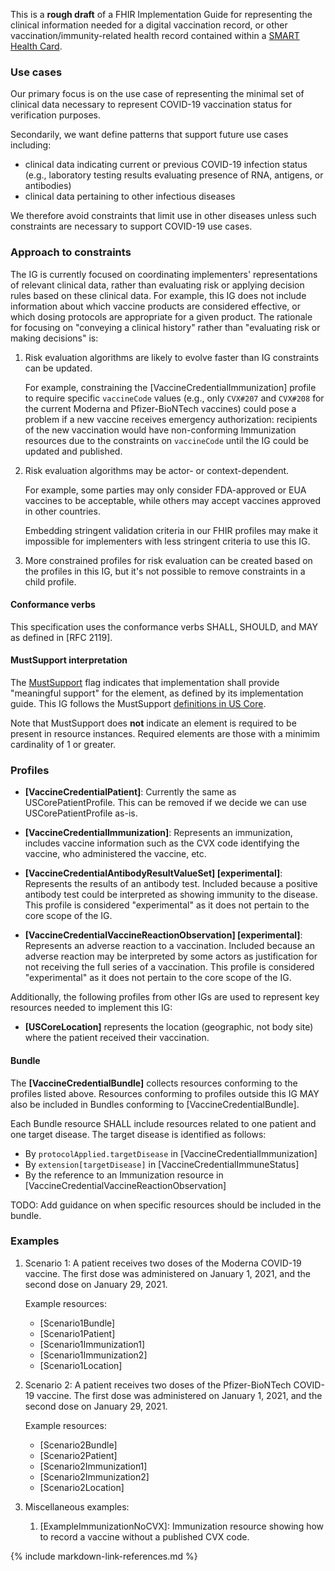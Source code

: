 This is a **rough draft** of a FHIR Implementation Guide for representing the clinical information needed for a digital vaccination record, or other vaccination/immunity-related health record contained within a [SMART Health Card](https://healthwallet.cards/).

### Use cases

Our primary focus is on the use case of representing the minimal set of clinical data necessary to represent COVID-19 vaccination status for verification purposes. 

Secondarily, we want define patterns that support future use cases including:

* clinical data indicating current or previous COVID-19 infection status (e.g., laboratory testing results evaluating presence of RNA, antigens, or antibodies)
* clinical data pertaining to other infectious diseases

We therefore avoid constraints that limit use in other diseases unless such constraints are necessary to support COVID-19 use cases.

### Approach to constraints

The IG is currently focused on coordinating implementers' representations of relevant clinical data, rather than evaluating risk or applying decision rules based on these clinical data. For example, this IG does not include information about which vaccine products are considered effective, or which dosing protocols are appropriate for a given product. The rationale for focusing on "conveying a clinical history" rather than "evaluating risk or making decisions" is:

1. Risk evaluation algorithms are likely to evolve faster than IG constraints can be updated.

    For example, constraining the [VaccineCredentialImmunization] profile to require specific `vaccineCode` values (e.g., only `CVX#207` and `CVX#208` for the current Moderna and Pfizer-BioNTech vaccines) could pose a problem if a new vaccine receives emergency authorization: recipients of the new vaccination would have non-conforming Immunization resources due to the constraints on `vaccineCode` until the IG could be updated and published.

1. Risk evaluation algorithms may be actor- or context-dependent.

    For example, some parties may only consider FDA-approved or EUA vaccines to be acceptable, while others may accept vaccines approved in other countries.

    Embedding stringent validation criteria in our FHIR profiles may make it impossible for implementers with less stringent criteria to use this IG.

1. More constrained profiles for risk evaluation can be created based on the profiles in this IG, but it's not possible to remove constraints in a child profile.

#### Conformance verbs

This specification uses the conformance verbs SHALL, SHOULD, and MAY as defined in [RFC 2119].

#### MustSupport interpretation

The [MustSupport](https://www.hl7.org/fhir/conformance-rules.html#mustSupport) flag indicates that implementation shall provide "meaningful support" for the element, as defined by its implementation guide. This IG follows the MustSupport [definitions in US Core](http://hl7.org/fhir/us/core/general-guidance.html#must-support).

Note that MustSupport does **not** indicate an element is required to be present in resource instances. Required elements are those with a minimim cardinality of 1 or greater.

### Profiles

- **[VaccineCredentialPatient]**: Currently the same as USCorePatientProfile. This can be removed if we decide we can use USCorePatientProfile as-is.

- **[VaccineCredentialImmunization]**: Represents an immunization, includes vaccine information such as the CVX code identifying the vaccine, who administered the vaccine, etc.

- **[VaccineCredentialAntibodyResultValueSet] [experimental]**: Represents the results of an antibody test. Included because a positive antibody test could be interpreted as showing immunity to the disease. This profile is considered "experimental" as it does not pertain to the core scope of the IG.

- **[VaccineCredentialVaccineReactionObservation] [experimental]**: Represents an adverse reaction to a vaccination. Included because an adverse reaction may be interpreted by some actors as justification for not receiving the full series of a vaccination. This profile is considered "experimental" as it does not pertain to the core scope of the IG.

Additionally, the following profiles from other IGs are used to represent key resources needed to implement this IG:

- **[USCoreLocation]** represents the location (geographic, not body site) where the patient received their vaccination.

#### Bundle

The **[VaccineCredentialBundle]** collects resources conforming to the profiles listed above. Resources conforming to profiles outside this IG MAY also be included in Bundles conforming to [VaccineCredentialBundle].

Each Bundle resource SHALL include resources related to one patient and one target disease. The target disease is identified as follows:

- By `protocolApplied.targetDisease` in [VaccineCredentialImmunization]
- By `extension[targetDisease]` in [VaccineCredentialImmuneStatus]
- By the reference to an Immunization resource in [VaccineCredentialVaccineReactionObservation]

TODO: Add guidance on when specific resources should be included in the bundle.

### Examples

1. Scenario 1: A patient receives two doses of the Moderna COVID-19 vaccine. The first dose was administered on January 1, 2021, and the second dose on January 29, 2021.

    Example resources:

    - [Scenario1Bundle]
    - [Scenario1Patient]
    - [Scenario1Immunization1]
    - [Scenario1Immunization2]
    - [Scenario1Location]

1. Scenario 2: A patient receives two doses of the Pfizer-BioNTech COVID-19 vaccine. The first dose was administered on January 1, 2021, and the second dose on January 29, 2021.

    Example resources:

    - [Scenario2Bundle]
    - [Scenario2Patient]
    - [Scenario2Immunization1]
    - [Scenario2Immunization2]
    - [Scenario2Location]

1. Miscellaneous examples:

    1. [ExampleImmunizationNoCVX]\: Immunization resource showing how to record a vaccine without a published CVX code.

{% include markdown-link-references.md %}
